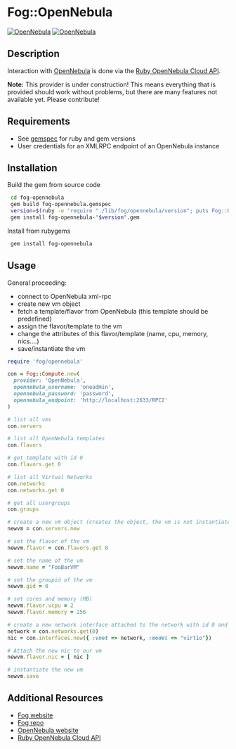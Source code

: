 # Fog::OpenNebula

[![OpenNebula](https://img.shields.io/badge/one-6.8-blue.svg?style=flat-square)](https://opennebula.org) [![OpenNebula](https://img.shields.io/badge/one-6.4-blue.svg?style=flat-square)](https://opennebula.org)

## Description

Interaction with [OpenNebula](http://www.opennebula.org) is done via the [Ruby OpenNebula Cloud API](https://docs.opennebula.io/6.2/integration_and_development/system_interfaces/ruby.html).

**Note:** This provider is under construction! This means everything that is provided should work without problems, but there are many features not available yet. Please contribute!

## Requirements

- See [gemspec](./fog-opennebula.gemspec) for ruby and gem versions
- User credentials for an XMLRPC endpoint of an OpenNebula instance

## Installation

Build the gem from source code

```bash
 cd fog-opennebula
 gem build fog-opennebula.gemspec
 version=$(ruby -e 'require "./lib/fog/opennebula/version"; puts Fog::OpenNebula::VERSION')
 gem install fog-opennebula-"$version".gem
```

Install from rubygems

```bash
 gem install fog-opennebula
```

## Usage

General proceeding:

- connect to OpenNebula xml-rpc
- create new vm object
- fetch a template/flavor from OpenNebula (this template should be predefined)
- assign the flavor/template to the vm
- change the attributes of this flavor/template (name, cpu, memory, nics....)
- save/instantiate the vm

```ruby
require 'fog/opennebula'

con = Fog::Compute.new(
  provider: 'OpenNebula',
  opennebula_username: 'oneadmin',
  opennebula_password: 'password',
  opennebula_endpoint: 'http://localhost:2633/RPC2'
)

# list all vms
con.servers

# list all OpenNebula templates
con.flavors

# get template with id 0
con.flavors.get 0

# list all Virtual Networks
con.networks
con.networks.get 0

# get all usergroups
con.groups

# create a new vm object (creates the object, the vm is not instantiated yet)
newvm = con.servers.new

# set the flavor of the vm
newvm.flavor = con.flavors.get 0

# set the name of the vm
newvm.name = "FooBarVM"

# set the groupid of the vm
newvm.gid = 0

# set cores and memory (MB)
newvm.flavor.vcpu = 2
newvm.flavor.memory = 256

# create a new network interface attached to the network with id 0 and virtio as driver/model
network = con.networks.get(0)
nic = con.interfaces.new({ :vnet => network, :model => "virtio"})

# Attach the new nic to our vm
newvm.flavor.nic = [ nic ]

# instantiate the new vm
newvm.save
```

## Additional Resources

- [Fog website](http://fog.io)
- [Fog repo](https://github.com/fog/fog)
- [OpenNebula website](https://opennebula.org)
- [Ruby OpenNebula Cloud API](http://docs.opennebula.org/stable/integration/system_interfaces/ruby.html)
